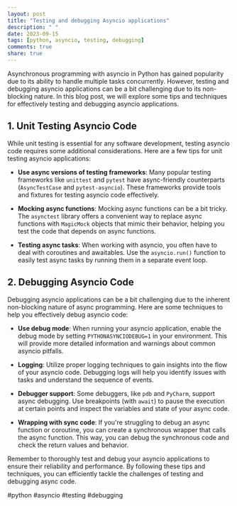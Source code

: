 ```yaml
---
layout: post
title: "Testing and debugging Asyncio applications"
description: " "
date: 2023-09-15
tags: [python, asyncio, testing, debugging]
comments: true
share: true
---
```


Asynchronous programming with asyncio in Python has gained popularity due to its ability to handle multiple tasks concurrently. However, testing and debugging asyncio applications can be a bit challenging due to its non-blocking nature. In this blog post, we will explore some tips and techniques for effectively testing and debugging asyncio applications.

## 1. Unit Testing Asyncio Code

While unit testing is essential for any software development, testing asyncio code requires some additional considerations. Here are a few tips for unit testing asyncio applications:

- **Use async versions of testing frameworks**: Many popular testing frameworks like `unittest` and `pytest` have async-friendly counterparts (`AsyncTestCase` and `pytest-asyncio`). These frameworks provide tools and fixtures for testing asyncio code effectively.

- **Mocking async functions**: Mocking async functions can be a bit tricky. The `asynctest` library offers a convenient way to replace async functions with `MagicMock` objects that mimic their behavior, helping you test the code that depends on async functions.

- **Testing async tasks**: When working with asyncio, you often have to deal with coroutines and awaitables. Use the `asyncio.run()` function to easily test async tasks by running them in a separate event loop.

## 2. Debugging Asyncio Code

Debugging asyncio applications can be a bit challenging due to the inherent non-blocking nature of async programming. Here are some techniques to help you effectively debug asyncio code:

- **Use debug mode**: When running your asyncio application, enable the debug mode by setting `PYTHONASYNCIODEBUG=1` in your environment. This will provide more detailed information and warnings about common asyncio pitfalls.

- **Logging**: Utilize proper logging techniques to gain insights into the flow of your asyncio code. Debugging logs will help you identify issues with tasks and understand the sequence of events.

- **Debugger support**: Some debuggers, like `pdb` and `PyCharm`, support async debugging. Use breakpoints (with `await`) to pause the execution at certain points and inspect the variables and state of your async code.

- **Wrapping with sync code**: If you're struggling to debug an async function or coroutine, you can create a synchronous wrapper that calls the async function. This way, you can debug the synchronous code and check the return values and behavior.

Remember to thoroughly test and debug your asyncio applications to ensure their reliability and performance. By following these tips and techniques, you can efficiently tackle the challenges of testing and debugging async code.

#python #asyncio #testing #debugging